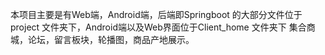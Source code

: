 本项目主要是有Web端，Android端，后端即Springboot 的大部分文件位于project 文件夹下，Android端以及Web界面位于Client_home 文件夹下
集合商城，论坛，留言板块，轮播图，商品产地展示。
